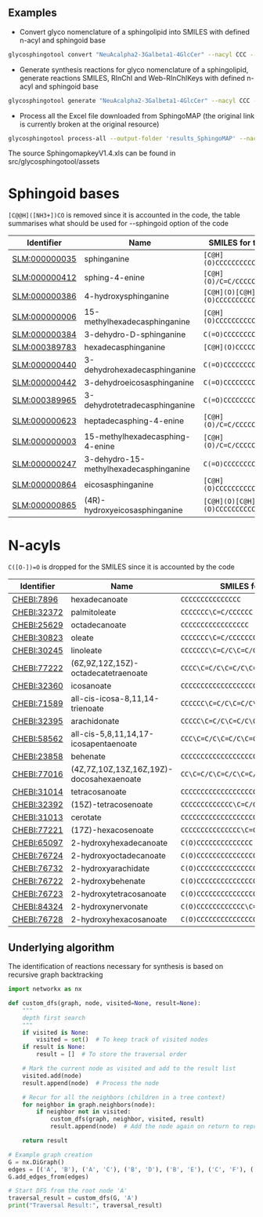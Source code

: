 
## Examples

* Convert glyco nomenclature of a sphingolipid into SMILES with defined n-acyl and sphingoid base

```bash
glycosphingotool convert "NeuAcalpha2-3Galbeta1-4GlcCer" --nacyl CCC --sphingoid "[C@H](O)/C=C/CC"
```
* Generate synthesis reactions for glyco nomenclature of a sphingolipid, generate reactions SMILES, RInChI and Web-RInChIKeys with defined n-acyl and sphingoid base

```bash
glycosphingotool generate "NeuAcalpha2-3Galbeta1-4GlcCer" --nacyl CCC --sphingoid "[C@H](O)/C=C/CC" --output-folder "results_NeuAcalpha2-3Galbeta1-4GlcCer"
```

* Process all the Excel file downloaded from SphingoMAP (the original link is currently broken at the original resource)

```bash
glycosphingotool process-all --output-folder 'results_SphingoMAP' --nacyl CCC --sphingoid "[C@H](O)/C=C/CCCCCC"
```

The source SphingomapkeyV1.4.xls can be found in src/glycosphingotool/assets

# Sphingoid bases
`[C@@H]([NH3+])CO` is removed since it is accounted in the code, the table summarises what should be used for --sphingoid option of the code

| Identifier                                                                                                           | Name                                   | SMILES for the code           |
|----------------------------------------------------------------------------------------------------------------------|----------------------------------------|-------------------|
| [SLM:000000035](https://www.swisslipids.org/#/entity/SLM:000000035/)                                                 | sphinganine                            | `[C@H](O)CCCCCCCCCCCCCCC`  |
| [SLM:000000412](https://www.swisslipids.org/#/entity/SLM:000000412/)                                                 | sphing-4-enine                         | `[C@H](O)/C=C/CCCCCCCCCCCCC`  |
| [SLM:000000386](https://www.swisslipids.org/#/entity/SLM:000000386/)                                                 | 4-hydroxysphinganine                   | `[C@H](O)[C@H](O)CCCCCCCCCCCCCC`  |
| [SLM:000000006](https://www.swisslipids.org/#/entity/SLM:000000006/)                                                 | 15-methylhexadecasphinganine           | `[C@H](O)CCCCCCCCCCC(C)CC`  |
| [SLM:000000384](https://www.swisslipids.org/#/entity/SLM:000000384/)                                                 | 3-dehydro-D-sphinganine                | `C(=O)CCCCCCCCCCCCCCC`  |
| [SLM:000389783](https://www.swisslipids.org/#/entity/SLM:000389783/)                                                 | hexadecasphinganine                    | `[C@H](O)CCCCCCCCCCCCC`  |
| [SLM:000000440](https://www.swisslipids.org/#/entity/SLM:000000440/)                                                 | 3-dehydrohexadecasphinganine           | `C(=O)CCCCCCCCCCCCC`  |
| [SLM:000000442](https://www.swisslipids.org/#/entity/SLM:000000442/)                                                 | 3-dehydroeicosasphinganine             | `C(=O)CCCCCCCCCCCCCCCCC`  |
| [SLM:000389965](https://www.swisslipids.org/#/entity/SLM:000389965/)                                                 | 3-dehydrotetradecasphinganine          | `C(=O)CCCCCCCCCCC`  |
| [SLM:000000623](https://www.swisslipids.org/#/entity/SLM:000000623/)                                                 | heptadecasphing-4-enine                | `[C@H](O)/C=C/CCCCCCCCCCCC`  |
| [SLM:000000003](https://www.swisslipids.org/#/entity/SLM:000000003/)                                                 | 15-methylhexadecasphing-4-enine        | `[C@H](O)/C=C/CCCCCCCCC(C)CC`  |
| [SLM:000000247](https://www.swisslipids.org/#/entity/SLM:000000247/)                                                 | 3-dehydro-15-methylhexadecasphinganine | `C(=O)CCCCCCCCCCC(C)CC` |
| [SLM:000000864](https://www.swisslipids.org/#/entity/SLM:000000864/)                                                 | eicosasphinganine                      | `[C@H](O)CCCCCCCCCCCCCCCCC`  |
| [SLM:000000865](https://www.swisslipids.org/#/entity/SLM:000000865/)                                                 | (4R)-hydroxyeicosasphinganine          | `[C@H](O)[C@H](O)CCCCCCCCCCCCCCCC`|

# N-acyls
`C([O-])=O` is dropped for the SMILES since it is accounted by the code

| Identifier | Name | SMILES for the code |
|------------|------|---------------------|
| [CHEBI:7896](https://www.ebi.ac.uk/chebi/searchId.do?chebiId=CHEBI:7896) | hexadecanoate | `CCCCCCCCCCCCCCC` |
| [CHEBI:32372](https://www.ebi.ac.uk/chebi/searchId.do?chebiId=CHEBI:32372) | palmitoleate | `CCCCCCC\C=C/CCCCCC` |
| [CHEBI:25629](https://www.ebi.ac.uk/chebi/searchId.do?chebiId=CHEBI:25629) | octadecanoate | `CCCCCCCCCCCCCCCCC` |
| [CHEBI:30823](https://www.ebi.ac.uk/chebi/searchId.do?chebiId=CHEBI:30823) | oleate | `CCCCCCC\C=C/CCCCCCCC` |
| [CHEBI:30245](https://www.ebi.ac.uk/chebi/searchId.do?chebiId=CHEBI:30245) | linoleate | `CCCCCCC\C=C/C\C=C/CCCCC` |
| [CHEBI:77222](https://www.ebi.ac.uk/chebi/searchId.do?chebiId=CHEBI:77222) | (6Z,9Z,12Z,15Z)-octadecatetraenoate | `CCCC\C=C/C\C=C/C\C=C/C\C=C/CC` |
| [CHEBI:32360](https://www.ebi.ac.uk/chebi/searchId.do?chebiId=CHEBI:32360) | icosanoate | `CCCCCCCCCCCCCCCCCCC` |
| [CHEBI:71589](https://www.ebi.ac.uk/chebi/searchId.do?chebiId=CHEBI:71589) | all-cis-icosa-8,11,14-trienoate | `CCCCCC\C=C/C\C=C/C\C=C/CCCCC` |
| [CHEBI:32395](https://www.ebi.ac.uk/chebi/searchId.do?chebiId=CHEBI:32395) | arachidonate | `CCCCC\C=C/C\C=C/C\C=C/C\C=C/CCC` |
| [CHEBI:58562](https://www.ebi.ac.uk/chebi/searchId.do?chebiId=CHEBI:58562) | all-cis-5,8,11,14,17-icosapentaenoate | `CCC\C=C/C\C=C/C\C=C/C\C=C/C\C=C/CC` |
| [CHEBI:23858](https://www.ebi.ac.uk/chebi/searchId.do?chebiId=CHEBI:23858) | behenate | `CCCCCCCCCCCCCCCCCCCC` |
| [CHEBI:77016](https://www.ebi.ac.uk/chebi/searchId.do?chebiId=CHEBI:77016) | (4Z,7Z,10Z,13Z,16Z,19Z)-docosahexaenoate | `CC\C=C/C\C=C/C\C=C/C\C=C/C\C=C/C\C=C/CC` |
| [CHEBI:31014](https://www.ebi.ac.uk/chebi/searchId.do?chebiId=CHEBI:31014) | tetracosanoate | `CCCCCCCCCCCCCCCCCCCCCCC` |
| [CHEBI:32392](https://www.ebi.ac.uk/chebi/searchId.do?chebiId=CHEBI:32392) | (15Z)-tetracosenoate | `CCCCCCCCCCCCC\C=C/CCCCCCCC` |
| [CHEBI:31013](https://www.ebi.ac.uk/chebi/searchId.do?chebiId=CHEBI:31013) | cerotate | `CCCCCCCCCCCCCCCCCCCCCCCCC` |
| [CHEBI:77221](https://www.ebi.ac.uk/chebi/searchId.do?chebiId=CHEBI:77221) | (17Z)-hexacosenoate | `CCCCCCCCCCCCCCC\C=C/CCCCCCCC` |
| [CHEBI:65097](https://www.ebi.ac.uk/chebi/searchId.do?chebiId=CHEBI:65097) | 2-hydroxyhexadecanoate | `C(O)CCCCCCCCCCCCCC` |
| [CHEBI:76724](https://www.ebi.ac.uk/chebi/searchId.do?chebiId=CHEBI:76724) | 2-hydroxyoctadecanoate | `C(O)CCCCCCCCCCCCCCCC` |
| [CHEBI:76732](https://www.ebi.ac.uk/chebi/searchId.do?chebiId=CHEBI:76732) | 2-hydroxyarachidate | `C(O)CCCCCCCCCCCCCCCCCC` |
| [CHEBI:76722](https://www.ebi.ac.uk/chebi/searchId.do?chebiId=CHEBI:76722) | 2-hydroxybehenate | `C(O)CCCCCCCCCCCCCCCCCCCC` |
| [CHEBI:76723](https://www.ebi.ac.uk/chebi/searchId.do?chebiId=CHEBI:76723) | 2-hydroxytetracosanoate | `C(O)CCCCCCCCCCCCCCCCCCCCCC` |
| [CHEBI:84324](https://www.ebi.ac.uk/chebi/searchId.do?chebiId=CHEBI:84324) | 2-hydroxynervonate | `C(O)CCCCCCCCCCCC\C=C/CCCCCCCC` |
| [CHEBI:76728](https://www.ebi.ac.uk/chebi/searchId.do?chebiId=CHEBI:76728) | 2-hydroxyhexacosanoate | `C(O)CCCCCCCCCCCCCCCCCCCCCCCC` |

## Underlying algorithm

The identification of reactions necessary for synthesis is based on recursive graph backtracking

```python
import networkx as nx

def custom_dfs(graph, node, visited=None, result=None):
    """
    depth first search
    """
    if visited is None:
        visited = set()  # To keep track of visited nodes
    if result is None:
        result = []  # To store the traversal order

    # Mark the current node as visited and add to the result list
    visited.add(node)
    result.append(node)  # Process the node

    # Recur for all the neighbors (children in a tree context)
    for neighbor in graph.neighbors(node):
        if neighbor not in visited:
            custom_dfs(graph, neighbor, visited, result)
            result.append(node)  # Add the node again on return to represent backtracking

    return result

# Example graph creation
G = nx.DiGraph()
edges = [('A', 'B'), ('A', 'C'), ('B', 'D'), ('B', 'E'), ('C', 'F'), ('C', 'G')]
G.add_edges_from(edges)

# Start DFS from the root node 'A'
traversal_result = custom_dfs(G, 'A')
print("Traversal Result:", traversal_result)
```
